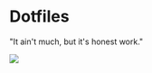 # Dotfiles

"It ain't much, but it's honest work."

<img src="https://i.redd.it/4lmbyewoyni21.png">
